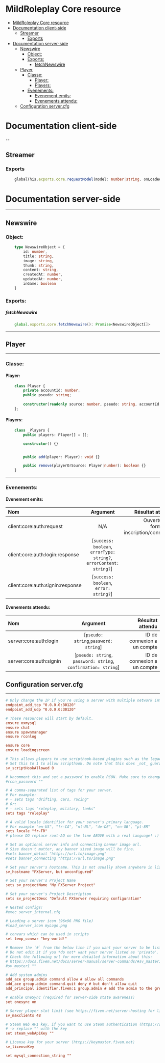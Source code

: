 # MildRoleplay Core resource

- [MildRoleplay Core resource](#mildroleplay-core-resource)
- [Documentation client-side](#documentation-client-side)
  - [Streamer](#streamer)
    - [Exports](#exports)
- [Documentation server-side](#documentation-server-side)
  - [Newswire](#newswire)
    - [Object:](#object)
    - [Exports:](#exports-1)
        - [fetchNewswire](#fetchnewswire)
  - [Player](#player)
    - [Classe:](#classe)
      - [Player:](#player-1)
      - [Players:](#players)
    - [Evenements:](#evenements)
      - [Evenement emits:](#evenement-emits)
      - [Evenements attendu:](#evenements-attendu)
  - [Configuration server.cfg](#configuration-servercfg)

# Documentation client-side
--
## Streamer

### Exports
```ts
    globalThis.exports.core.requestModel(model: number|string, onLoaded: (model: string) => void): Promise<void>
```

# Documentation server-side
---

##  Newswire

### Object:

```ts
    type NewswireObject = {
        id: number,
        title: string,
        image: string,
        thumb: string,
        content: string,
        createdAt: number,
        updatedAt: number,
        inGame: boolean
    }
```

### Exports:

##### fetchNewswire
```ts
    global.exports.core.fetchNewswire(): Promise<NewswireObject[]>
```

---
## Player
---

### Classe:

#### Player:
```ts
    class Player {
        private accountId: number;
        public pseudo: string;
        
        constructor(readonly source: number, pseudo: string, accountId: number) {};
    };
```

#### Players:
```ts
    class _Players {
        public players: Player[] = [];

        constructor() {}


        public add(player: Player): void {}

        public remove(playerOrSource: Player|number): boolean {}
    }
```

---
### Evenements:
#### Evenement emits:
| Nom                              |                              Argument                               |                              Résultat attendu |
| :------------------------------- | :-----------------------------------------------------------------: | --------------------------------------------: |
| client:core:auth:request         |                                 N/A                                 | Ouverture du formulaire inscription/connexion |
| client:core:auth:login:response  | [`success: boolean`, `errorType: string?`, `errorContent: string?`] |                                           N/A |
| client:core:auth:signin:response |               [`success: boolean`, `error: string?`]                |                                           N/A |

#### Evenements attendu:

| Nom                     |                            Argument                            |            Résultat attendu |
| :---------------------- | :------------------------------------------------------------: | --------------------------: |
| server:core:auth:login  |             [`pseudo: string`,`password: string`]              | ID de connexion a un compte |
| server:core:auth:signin | [`pseudo: string`, `password: string`, `confirmation: string`] | ID de connexion a un compte |


## Configuration server.cfg

---

```cfg
# Only change the IP if you're using a server with multiple network interfaces, otherwise change the port only.
endpoint_add_tcp "0.0.0.0:30120"
endpoint_add_udp "0.0.0.0:30120"

# These resources will start by default.
ensure oxmysql
ensure chat
ensure spawnmanager
ensure rconlog

ensure core
ensure loadingscreen

# This allows players to use scripthook-based plugins such as the legacy Lambda Menu.
# Set this to 1 to allow scripthook. Do note that this does _not_ guarantee players won't be able to use external plugins.
sv_scriptHookAllowed 0

# Uncomment this and set a password to enable RCON. Make sure to change the password - it should look like rcon_password "YOURPASSWORD"
#rcon_password ""

# A comma-separated list of tags for your server.
# For example:
# - sets tags "drifting, cars, racing"
# Or:
# - sets tags "roleplay, military, tanks"
sets tags "roleplay"

# A valid locale identifier for your server's primary language.
# For example "en-US", "fr-CA", "nl-NL", "de-DE", "en-GB", "pt-BR"
sets locale "fr-FR" 
# please DO replace root-AQ on the line ABOVE with a real language! :)

# Set an optional server info and connecting banner image url.
# Size doesn't matter, any banner sized image will be fine.
#sets banner_detail "https://url.to/image.png"
#sets banner_connecting "https://url.to/image.png"

# Set your server's hostname. This is not usually shown anywhere in listings.
sv_hostname "FXServer, but unconfigured"

# Set your server's Project Name
sets sv_projectName "My FXServer Project"

# Set your server's Project Description
sets sv_projectDesc "Default FXServer requiring configuration"

# Nested configs!
#exec server_internal.cfg

# Loading a server icon (96x96 PNG file)
#load_server_icon myLogo.png

# convars which can be used in scripts
set temp_convar "hey world!"

# Remove the `#` from the below line if you want your server to be listed as 'private' in the server browser.
# Do not edit it if you *do not* want your server listed as 'private'.
# Check the following url for more detailed information about this:
# https://docs.fivem.net/docs/server-manual/server-commands/#sv_master1-newvalue
#sv_master1 ""

# Add system admins
add_ace group.admin command allow # allow all commands
add_ace group.admin command.quit deny # but don't allow quit
add_principal identifier.fivem:1 group.admin # add the admin to the group

# enable OneSync (required for server-side state awareness)
set onesync on

# Server player slot limit (see https://fivem.net/server-hosting for limits)
sv_maxclients 48

# Steam Web API key, if you want to use Steam authentication (https://steamcommunity.com/dev/apikey)
# -> replace "" with the key
set steam_webApiKey ""

# License key for your server (https://keymaster.fivem.net)
sv_licenseKey 

set mysql_connection_string ""
```